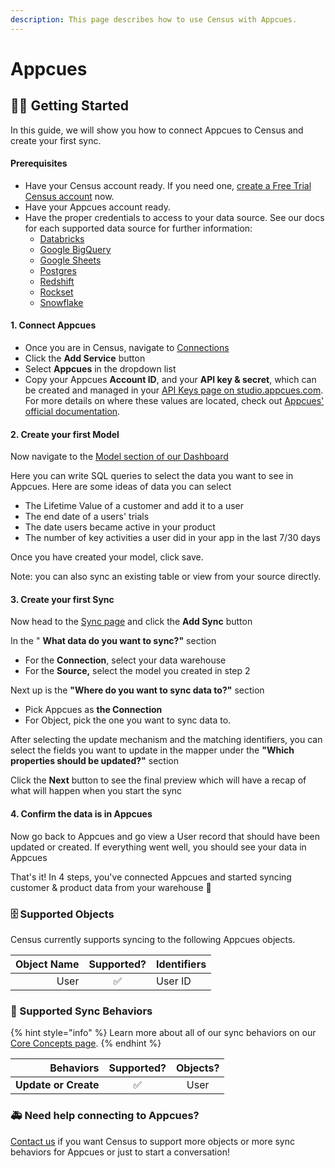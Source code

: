```yaml
---
description: This page describes how to use Census with Appcues.
---
```


# Appcues

## 🏃‍♀️ Getting Started

‌In this guide, we will show you how to connect Appcues to Census and create your first sync.

#### Prerequisites

* Have your Census account ready. If you need one, [create a Free Trial Census account](https://app.getcensus.com) now.
* Have your Appcues account ready.
* Have the proper credentials to access to your data source. See our docs for each supported data source for further information:
  * [Databricks](https://docs.getcensus.com/sources/databricks)
  * [Google BigQuery](https://docs.getcensus.com/sources/google-bigquery)
  * [Google Sheets](https://docs.getcensus.com/sources/google-sheets)
  * [Postgres](https://docs.getcensus.com/sources/postgres)
  * [Redshift](https://docs.getcensus.com/sources/redshift)
  * [Rockset](https://docs.getcensus.com/sources/rockset)
  * [Snowflake](https://docs.getcensus.com/sources/snowflake)

#### 1. Connect Appcues

* Once you are in Census, navigate to [Connections](https://app.getcensus.com/connections)
* Click the **Add Service** button
* Select **Appcues** in the dropdown list
* Copy your Appcues **Account ID**, and your **API key & secret**, which can be created and managed in your [API Keys page on studio.appcues.com](https://studio.appcues.com/settings/keys). For more details on where these values are located, check out [Appcues' official documentation](https://docs.appcues.com/article/745-appcues-public-api).

#### 2. Create your first Model

Now navigate to the [Model section of our Dashboard](https://app.getcensus.com/models)

Here you can write SQL queries to select the data you want to see in Appcues. Here are some ideas of data you can select

* The Lifetime Value of a customer and add it to a user
* The end date of a users' trials
* The date users became active in your product
* The number of key activities a user did in your app in the last 7/30 days

Once you have created your model, click save.

Note: you can also sync an existing table or view from your source directly.

#### 3. Create your first Sync

Now head to the [Sync page](https://app.getcensus.com/syncs) and click the **Add Sync** button

In the " **What data do you want to sync?"** section

* For the **Connection**, select your data warehouse
* For the **Source,** select the model you created in step 2

Next up is the **"Where do you want to sync data to?"** section

* Pick Appcues as **the Connection**
* For Object, pick the one you want to sync data to.

After selecting the update mechanism and the matching identifiers, you can select the fields you want to update in the mapper under the **"Which properties should be updated?"** section

Click the **Next** button to see the final preview which will have a recap of what will happen when you start the sync

#### 4. Confirm the data is in Appcues

Now go back to Appcues and go view a User record that should have been updated or created. If everything went well, you should see your data in Appcues

That's it! In 4 steps, you've connected Appcues and started syncing customer & product data from your warehouse 🎉

### 🗄 Supported Objects

Census currently supports syncing to the following Appcues objects.

| **Object Name** | **Supported?** | Identifiers |
| --------------: | :------------: | ----------- |
|            User |        ✅       | User ID     |

### 🔄 Supported Sync Behaviors

{% hint style="info" %}
Learn more about all of our sync behaviors on our [Core Concepts page](../basics/core-concept/#the-different-sync-behaviors).
{% endhint %}

|        **Behaviors** | **Supported?** | **Objects?** |
| -------------------: | :------------: | :----------: |
| **Update or Create** |        ✅       |     User     |

### 🚑 Need help connecting to Appcues?

[Contact us](mailto:support@getcensus.com) if you want Census to support more objects or more sync behaviors for Appcues or just to start a conversation!
